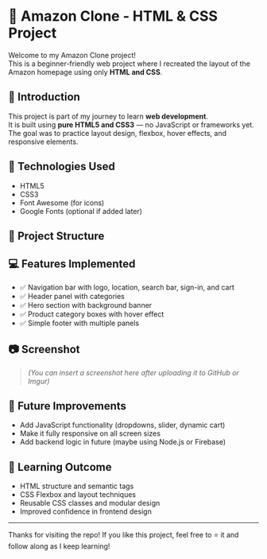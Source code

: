 # 🛒 Amazon Clone - HTML & CSS Project

Welcome to my Amazon Clone project!  
This is a beginner-friendly web project where I recreated the layout of the Amazon homepage using only **HTML and CSS**.

## 📌 Introduction

This project is part of my journey to learn **web development**.  
It is built using **pure HTML5 and CSS3** — no JavaScript or frameworks yet.  
The goal was to practice layout design, flexbox, hover effects, and responsive elements.

## 🔧 Technologies Used

- HTML5  
- CSS3  
- Font Awesome (for icons)  
- Google Fonts (optional if added later)

## 📁 Project Structure


## 💻 Features Implemented

- ✅ Navigation bar with logo, location, search bar, sign-in, and cart  
- ✅ Header panel with categories  
- ✅ Hero section with background banner  
- ✅ Product category boxes with hover effect  
- ✅ Simple footer with multiple panels

## 📷 Screenshot

> *(You can insert a screenshot here after uploading it to GitHub or Imgur)*

## 🚀 Future Improvements

- Add JavaScript functionality (dropdowns, slider, dynamic cart)
- Make it fully responsive on all screen sizes
- Add backend logic in future (maybe using Node.js or Firebase)

## 🌱 Learning Outcome

- HTML structure and semantic tags  
- CSS Flexbox and layout techniques  
- Reusable CSS classes and modular design  
- Improved confidence in frontend design

---

Thanks for visiting the repo! If you like this project, feel free to ⭐ it and follow along as I keep learning!  


